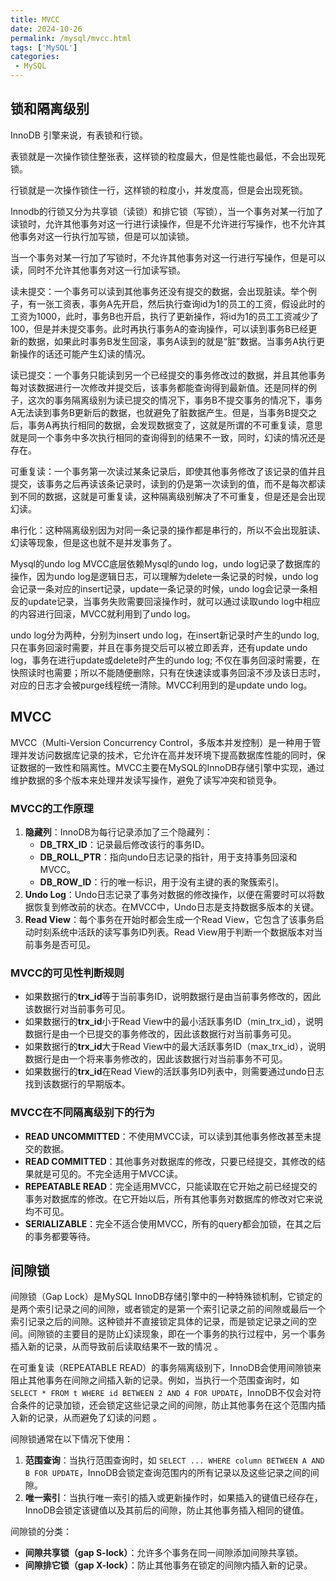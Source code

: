 ```yaml
---
title: MVCC
date: 2024-10-26
permalink: /mysql/mvcc.html
tags: ['MySQL']
categories:
 - MySQL
---
```


## 锁和隔离级别

InnoDB 引擎来说，有表锁和行锁。

表锁就是一次操作锁住整张表，这样锁的粒度最大，但是性能也最低，不会出现死锁。

行锁就是一次操作锁住一行，这样锁的粒度小，并发度高，但是会出现死锁。

Innodb的行锁又分为共享锁（读锁）和排它锁（写锁），当一个事务对某一行加了读锁时，允许其他事务对这一行进行读操作，但是不允许进行写操作，也不允许其他事务对这一行执行加写锁，但是可以加读锁。

当一个事务对某一行加了写锁时，不允许其他事务对这一行进行写操作，但是可以读，同时不允许其他事务对这一行加读写锁。

读未提交：一个事务可以读到其他事务还没有提交的数据，会出现脏读。举个例子，有一张工资表，事务A先开启，然后执行查询id为1的员工的工资，假设此时的工资为1000，此时，事务B也开启，执行了更新操作，将id为1的员工工资减少了100，但是并未提交事务。此时再执行事务A的查询操作，可以读到事务B已经更新的数据，如果此时事务B发生回滚，事务A读到的就是“脏”数据。当事务A执行更新操作的话还可能产生幻读的情况。

读已提交：一个事务只能读到另一个已经提交的事务修改过的数据，并且其他事务每对该数据进行一次修改并提交后，该事务都能查询得到最新值。还是同样的例子，这次的事务隔离级别为读已提交的情况下，事务B不提交事务的情况下，事务A无法读到事务B更新后的数据，也就避免了脏数据产生。但是，当事务B提交之后，事务A再执行相同的数据，会发现数据变了，这就是所谓的不可重复读，意思就是同一个事务中多次执行相同的查询得到的结果不一致，同时，幻读的情况还是存在。

可重复读：一个事务第一次读过某条记录后，即使其他事务修改了该记录的值并且提交，该事务之后再读该条记录时，读到的仍是第一次读到的值，而不是每次都读到不同的数据，这就是可重复读，这种隔离级别解决了不可重复，但是还是会出现幻读。

串行化：这种隔离级别因为对同一条记录的操作都是串行的，所以不会出现脏读、幻读等现象，但是这也就不是并发事务了。

Mysql的undo log
MVCC底层依赖Mysql的undo log，undo log记录了数据库的操作，因为undo log是逻辑日志，可以理解为delete一条记录的时候，undo log会记录一条对应的insert记录，update一条记录的时候，undo log会记录一条相反的update记录，当事务失败需要回滚操作时，就可以通过读取undo log中相应的内容进行回滚，MVCC就利用到了undo log。

undo log分为两种，分别为insert undo log，在insert新记录时产生的undo log, 只在事务回滚时需要，并且在事务提交后可以被立即丢弃，还有update undo log，事务在进行update或delete时产生的undo log; 不仅在事务回滚时需要，在快照读时也需要；所以不能随便删除，只有在快速读或事务回滚不涉及该日志时，对应的日志才会被purge线程统一清除。MVCC利用到的是update undo log。



## MVCC

MVCC（Multi-Version Concurrency Control，多版本并发控制）是一种用于管理并发访问数据库记录的技术，它允许在高并发环境下提高数据库性能的同时，保证数据的一致性和隔离性。MVCC主要在MySQL的InnoDB存储引擎中实现，通过维护数据的多个版本来处理并发读写操作，避免了读写冲突和锁竞争。

### MVCC的工作原理

1. **隐藏列**：InnoDB为每行记录添加了三个隐藏列：
   - **DB_TRX_ID**：记录最后修改该行的事务ID。
   - **DB_ROLL_PTR**：指向undo日志记录的指针，用于支持事务回滚和MVCC。
   - **DB_ROW_ID**：行的唯一标识，用于没有主键的表的聚簇索引。
2. **Undo Log**：Undo日志记录了事务对数据的修改操作，以便在需要时可以将数据恢复到修改前的状态。在MVCC中，Undo日志是支持数据多版本的关键。
3. **Read View**：每个事务在开始时都会生成一个Read View，它包含了该事务启动时刻系统中活跃的读写事务ID列表。Read View用于判断一个数据版本对当前事务是否可见。

### MVCC的可见性判断规则

- 如果数据行的**trx_id**等于当前事务ID，说明数据行是由当前事务修改的，因此该数据行对当前事务可见。
- 如果数据行的**trx_id**小于Read View中的最小活跃事务ID（min_trx_id），说明数据行是由一个已提交的事务修改的，因此该数据行对当前事务可见。
- 如果数据行的**trx_id**大于Read View中的最大活跃事务ID（max_trx_id），说明数据行是由一个将来事务修改的，因此该数据行对当前事务不可见。
- 如果数据行的**trx_id**在Read View的活跃事务ID列表中，则需要通过undo日志找到该数据行的早期版本。

### MVCC在不同隔离级别下的行为

- **READ UNCOMMITTED**：不使用MVCC读，可以读到其他事务修改甚至未提交的数据。
- **READ COMMITTED**：其他事务对数据库的修改，只要已经提交，其修改的结果就是可见的。不完全适用于MVCC读。
- **REPEATABLE READ**：完全适用MVCC，只能读取在它开始之前已经提交的事务对数据库的修改。在它开始以后，所有其他事务对数据库的修改对它来说均不可见。
- **SERIALIZABLE**：完全不适合使用MVCC，所有的query都会加锁，在其之后的事务都要等待。

## 间隙锁

间隙锁（Gap Lock）是MySQL InnoDB存储引擎中的一种特殊锁机制，它锁定的是两个索引记录之间的间隙，或者锁定的是第一个索引记录之前的间隙或最后一个索引记录之后的间隙。这种锁并不直接锁定具体的记录，而是锁定记录之间的空间。间隙锁的主要目的是防止幻读现象，即在一个事务的执行过程中，另一个事务插入新的记录，从而导致前后读取结果不一致的情况 。

在可重复读（REPEATABLE READ）的事务隔离级别下，InnoDB会使用间隙锁来阻止其他事务在间隙之间插入新的记录。例如，当执行一个范围查询时，如 `SELECT * FROM t WHERE id BETWEEN 2 AND 4 FOR UPDATE`，InnoDB不仅会对符合条件的记录加锁，还会锁定这些记录之间的间隙，防止其他事务在这个范围内插入新的记录，从而避免了幻读的问题 。

间隙锁通常在以下情况下使用：

1. **范围查询**：当执行范围查询时，如 `SELECT ... WHERE column BETWEEN A AND B FOR UPDATE`，InnoDB会锁定查询范围内的所有记录以及这些记录之间的间隙。
2. **唯一索引**：当执行唯一索引的插入或更新操作时，如果插入的键值已经存在，InnoDB会锁定该键值以及其前后的间隙，防止其他事务插入相同的键值。

间隙锁的分类：

- **间隙共享锁（gap S-lock）**：允许多个事务在同一间隙添加间隙共享锁。
- **间隙排它锁（gap X-lock）**：防止其他事务在锁定的间隙内插入新的记录。